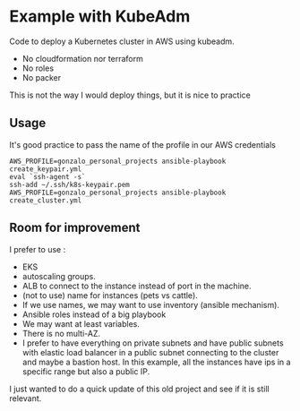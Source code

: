 # Example with KubeAdm

Code to deploy a Kubernetes cluster in AWS using kubeadm.

+ No cloudformation nor terraform
+ No roles
+ No packer

This is not the way I would deploy things, but it is nice to practice

## Usage
It's good practice to pass the name of the profile in our AWS credentials

```
AWS_PROFILE=gonzalo_personal_projects ansible-playbook create_keypair.yml
eval `ssh-agent -s`
ssh-add ~/.ssh/k8s-keypair.pem
AWS_PROFILE=gonzalo_personal_projects ansible-playbook create_cluster.yml
```

## Room for improvement

I prefer to use :
+ EKS
+ autoscaling groups.
+ ALB to connect to the instance instead of port in the machine.
+ (not to use) name for instances (pets vs cattle).
+ If we use names, we may want to use inventory (ansible mechanism).
+ Ansible roles instead of a big playbook
+ We may want at least variables.
+ There is no multi-AZ.
+ I prefer to have everything on private subnets and have public subnets with elastic load balancer in a public subnet connecting to the cluster and maybe a bastion host. In this example, all the instances have ips in a specific range but also a public IP.

I just wanted to do a quick update of this old project and see if it is still relevant.
